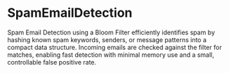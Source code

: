 # SpamEmailDetection
Spam Email Detection using a Bloom Filter efficiently identifies spam by hashing known spam keywords, senders, or message patterns into a compact data structure. Incoming emails are checked against the filter for matches, enabling fast detection with minimal memory use and a small, controllable false positive rate.
